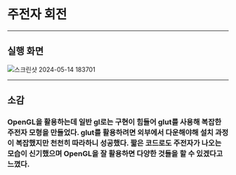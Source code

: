 # 주전자 회전
-----------
## 실행 화면
![스크린샷 2024-05-14 183701](https://github.com/asudhgjhasfklj/Pot/assets/127822717/ae507450-90ec-424c-bd1e-9dd7a155e101)

-----------
## 소감
### OpenGL을 활용하는데 일반 gl로는 구현이 힘들어 glut를 사용해 복잡한 주전자 모형을 만들었다. glut를 활용하려면 외부에서 다운해야해 설치 과정이 복잡했지만 천천히 따라하니 성공했다. 짧은 코드로도 주전자가 나오는 모습이 신기했으며 OpenGL을 잘 활용하면 다양한 것들을 할 수 있겠다고 느꼈다.
